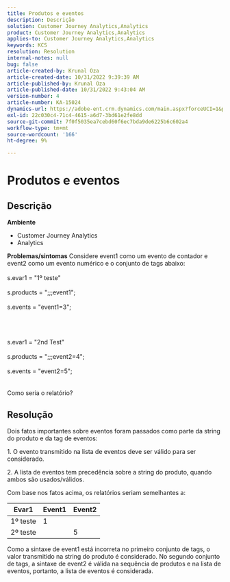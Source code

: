 ```yaml
---
title: Produtos e eventos
description: Descrição
solution: Customer Journey Analytics,Analytics
product: Customer Journey Analytics,Analytics
applies-to: Customer Journey Analytics,Analytics
keywords: KCS
resolution: Resolution
internal-notes: null
bug: false
article-created-by: Krunal Oza
article-created-date: 10/31/2022 9:39:39 AM
article-published-by: Krunal Oza
article-published-date: 10/31/2022 9:43:04 AM
version-number: 4
article-number: KA-15024
dynamics-url: https://adobe-ent.crm.dynamics.com/main.aspx?forceUCI=1&pagetype=entityrecord&etn=knowledgearticle&id=200a9ceb-ff58-ed11-9561-6045bd0067ea
exl-id: 22c030c4-71c4-4615-a6d7-3bd61e2fe8dd
source-git-commit: 7f0f5035ea7cebd60f6ec7bda9de6225b6c602a4
workflow-type: tm+mt
source-wordcount: '166'
ht-degree: 9%

---
```


# Produtos e eventos

## Descrição

<b>Ambiente</b>
- Customer Journey Analytics
- Analytics



<b>Problemas/sintomas</b>
Considere event1 como um evento de contador e event2 como um evento numérico e o conjunto de tags abaixo:
<br><br>s.evar1 = &quot;1º teste&quot;<br><br>s.products = &quot;;;;event1&quot;;<br><br>s.events = &quot;event1=3&quot;;<br><br>

<br><br>s.evar1 = &quot;2nd Test&quot;<br><br>s.products = &quot;;;;event2=4&quot;;<br><br>s.events = &quot;event2=5&quot;;
<br> <br><br>
Como seria o relatório?


## Resolução


Dois fatos importantes sobre eventos foram passados como parte da string do produto e da tag de eventos:

1. O evento transmitido na lista de eventos deve ser válido para ser considerado.

2. A lista de eventos tem precedência sobre a string do produto, quando ambos são usados/válidos.

Com base nos fatos acima, os relatórios seriam semelhantes a:


| Evar1 | Event1 | Event2 |
| --- | --- | --- |
| 1º teste | 1 |   |
| 2º teste |   | 5 |




Como a sintaxe de event1 está incorreta no primeiro conjunto de tags, o valor transmitido na string do produto é considerado. No segundo conjunto de tags, a sintaxe de event2 é válida na sequência de produtos e na lista de eventos, portanto, a lista de eventos é considerada.
